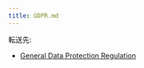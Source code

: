 ```yaml
---
title: GDPR.md
---
```

<div>

転送先:

-   [General Data Protection Regulation](/General_Data_Protection_Regulation "General Data Protection Regulation")

</div>

<div>

</div>

